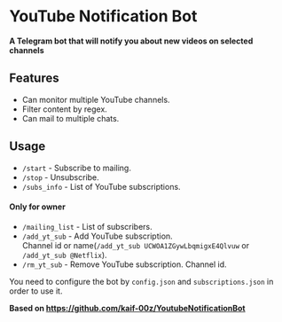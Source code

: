# YouTube Notification Bot
**A Telegram bot that will notify you about new videos on selected channels**

## Features
- Can monitor multiple YouTube channels.
- Filter content by regex.
- Can mail to multiple chats.

## Usage
- `/start` - Subscribe to mailing.
- `/stop` - Unsubscribe.
- `/subs_info` - List of YouTube subscriptions.
#### Only for owner
- `/mailing_list` - List of subscribers.
- `/add_yt_sub` - Add YouTube subscription. <br />Channel id or name(`/add_yt_sub UCWOA1ZGywLbqmigxE4Qlvuw` or `/add_yt_sub @Netflix`).
- `/rm_yt_sub` - Remove YouTube subscription. Channel id.

You need to configure the bot by `config.json` and `subscriptions.json` in order to use it.

**Based on https://github.com/kaif-00z/YoutubeNotificationBot**
